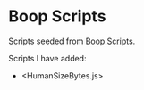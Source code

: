 # Boop Scripts


Scripts seeded from [Boop Scripts](https://github.com/IvanMathy/Boop/tree/main/Scripts).

Scripts I have added:

* <HumanSizeBytes.js>
